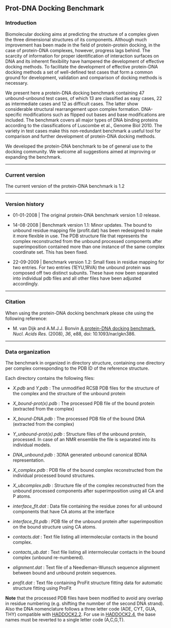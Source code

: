 ## Prot-DNA Docking Benchmark


### Introduction

Biomolecular docking aims at predicting the structure of a complex given the three dimensional structures of its components. Although much improvement has been made in the field of protein-protein docking, in the case of protein-DNA complexes, however, progress lags behind. The scarcity of information for proper identification of interaction surfaces on DNA and its inherent flexibility have hampered the development of effective docking methods. To facilitate the development of effective protein-DNA docking methods a set of well-defined test cases that form a common ground for development, validation and comparison of docking methods is necessary.

We present here a protein-DNA docking benchmark containing 47 unbound-unbound test cases, of which 13 are classified as easy cases, 22 as intermediate cases and 12 as difficult cases. The latter show considerable structural rearrangement upon complex formation. DNA-specific modifications such as flipped out bases and base modifications are included. The benchmark covers all major types of DNA binding proteins according to the classifications of Luscombe et al., Genome Biol 2010. The variety in test cases make this non-redundant benchmark a useful tool for comparison and further development of protein-DNA docking methods.

We developed the protein-DNA benchmark to be of general use to the docking community. We welcome all suggestions aimed at improving or expanding the benchmark.

* * *

### Current version

The current version of the protein-DNA benchmark is 1.2

* * *

### Version history

* 01-01-2008 | The original protein-DNA benchmark version 1.0 release.

* 14-08-2008 | Benchmark version 1.1: Minor updates. The bound to unbound residue mapping file (profit.dat) has been redesigned to make it more flexible in use. The PDB structure file that represents the complex reconstructed from the unbound processed components after superimposition contained more than one instance of the same complex coordinate set. This has been fixed.

* 22-09-2009 | Benchmark version 1.2: Small fixes in residue mapping for two entries. For two entries (1EYU,1RVA) the unbound protein was composed off two distinct subunits. These have now been separated into individual pdb files and all other files have been adjusted accordingly.

* * *

### Citation

When using the protein-DNA docking benchmark please cite using the following reference:

* M. van Dijk and A.M.J.J. Bonvin
[A protein-DNA docking benchmark.](https://doi.org/doi:10.1093/nar/gkn386)
_Nucl. Acids Res._ (2008), *36*, e88, doi: 10.1093/nar/gkn386.

* * *

### Data organization


The benchmark in organized in directory structure, containing one directory per complex corresponding to the PDB ID of the reference structure.

Each directory contains the following files:

* _X.pdb_ and _Y.pdb_ :	The unmodified RCSB PDB files for the structure of the complex and the structure of the unbound protein
								
* _X_bound-prot(x).pdb_ : The processed PDB file of the bound protein (extracted from the complex) 

* _X_bound-DNA.pdb_ : The processed PDB file of the bound DNA (extracted from the complex)
								
* _Y_unbound-prot(x).pdb_ : Structure files of the unbound protein, processed. In case of an NMR ensemble the file is separated into its individual models.
								
* _DNA_unbound.pdb_ : 3DNA generated unbound canonical BDNA representation.

* _X_complex.pdb_ :	PDB file of the bound complex reconstructed from the individual processed bound structures.
								
* _X_ubcomplex.pdb_ : Structure file of the complex reconstructed from the unbound processed components after superimposition using all CA and P atoms.
								
* _interface_fit.dat_ : Data file containing the residue zones for all unbound components that have CA atoms at the interface

* _interface_fit.pdb_ : PDB file of the unbound protein after superimposition on the bound structure using CA atoms.

* _contacts.dat_ : Text file listing all intermolecular contacts in the bound complex.

* _contacts_ub.dat_ : Text file listing all intermolecular contacts in the bound complex (unbound re-numbered).
								
* _alignment.dat_ : Text file of a Needleman-Wunsch sequence alignment between bound and unbound protein sequences.
							
* _profit.dat_ : Text file containing ProFit structure fitting data for automatic structure fitting using ProFit


**Note** that the processed PDB files have been modified to avoid any overlap in residue numbering (e.g. shifting the numnber of the second DNA strand). Also the DNA nomenclature follows a three letter code (ADE, CYT, GUA, THY) compatible with [HADDOCK2.2](https://www.bonvinlab.org/software/haddock2.2).  For use in [HADDOCK2.4]((https://www.bonvinlab.org/software/haddock2.2)), the base names must be reverted to a single letter code (A,C,G,T).

